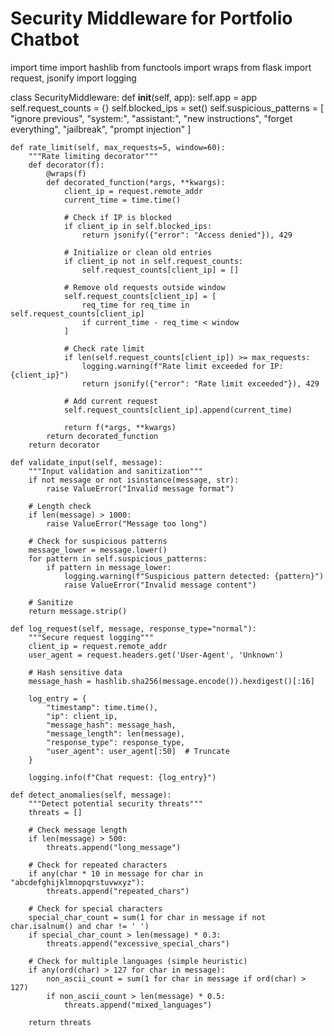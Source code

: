 # Security Middleware for Portfolio Chatbot
import time
import hashlib
from functools import wraps
from flask import request, jsonify
import logging

class SecurityMiddleware:
    def __init__(self, app):
        self.app = app
        self.request_counts = {}
        self.blocked_ips = set()
        self.suspicious_patterns = [
            "ignore previous",
            "system:",
            "assistant:",
            "new instructions",
            "forget everything",
            "jailbreak",
            "prompt injection"
        ]
    
    def rate_limit(self, max_requests=5, window=60):
        """Rate limiting decorator"""
        def decorator(f):
            @wraps(f)
            def decorated_function(*args, **kwargs):
                client_ip = request.remote_addr
                current_time = time.time()
                
                # Check if IP is blocked
                if client_ip in self.blocked_ips:
                    return jsonify({"error": "Access denied"}), 429
                
                # Initialize or clean old entries
                if client_ip not in self.request_counts:
                    self.request_counts[client_ip] = []
                
                # Remove old requests outside window
                self.request_counts[client_ip] = [
                    req_time for req_time in self.request_counts[client_ip]
                    if current_time - req_time < window
                ]
                
                # Check rate limit
                if len(self.request_counts[client_ip]) >= max_requests:
                    logging.warning(f"Rate limit exceeded for IP: {client_ip}")
                    return jsonify({"error": "Rate limit exceeded"}), 429
                
                # Add current request
                self.request_counts[client_ip].append(current_time)
                
                return f(*args, **kwargs)
            return decorated_function
        return decorator
    
    def validate_input(self, message):
        """Input validation and sanitization"""
        if not message or not isinstance(message, str):
            raise ValueError("Invalid message format")
        
        # Length check
        if len(message) > 1000:
            raise ValueError("Message too long")
        
        # Check for suspicious patterns
        message_lower = message.lower()
        for pattern in self.suspicious_patterns:
            if pattern in message_lower:
                logging.warning(f"Suspicious pattern detected: {pattern}")
                raise ValueError("Invalid message content")
        
        # Sanitize
        return message.strip()
    
    def log_request(self, message, response_type="normal"):
        """Secure request logging"""
        client_ip = request.remote_addr
        user_agent = request.headers.get('User-Agent', 'Unknown')
        
        # Hash sensitive data
        message_hash = hashlib.sha256(message.encode()).hexdigest()[:16]
        
        log_entry = {
            "timestamp": time.time(),
            "ip": client_ip,
            "message_hash": message_hash,
            "message_length": len(message),
            "response_type": response_type,
            "user_agent": user_agent[:50]  # Truncate
        }
        
        logging.info(f"Chat request: {log_entry}")
    
    def detect_anomalies(self, message):
        """Detect potential security threats"""
        threats = []
        
        # Check message length
        if len(message) > 500:
            threats.append("long_message")
        
        # Check for repeated characters
        if any(char * 10 in message for char in "abcdefghijklmnopqrstuvwxyz"):
            threats.append("repeated_chars")
        
        # Check for special characters
        special_char_count = sum(1 for char in message if not char.isalnum() and char != ' ')
        if special_char_count > len(message) * 0.3:
            threats.append("excessive_special_chars")
        
        # Check for multiple languages (simple heuristic)
        if any(ord(char) > 127 for char in message):
            non_ascii_count = sum(1 for char in message if ord(char) > 127)
            if non_ascii_count > len(message) * 0.5:
                threats.append("mixed_languages")
        
        return threats